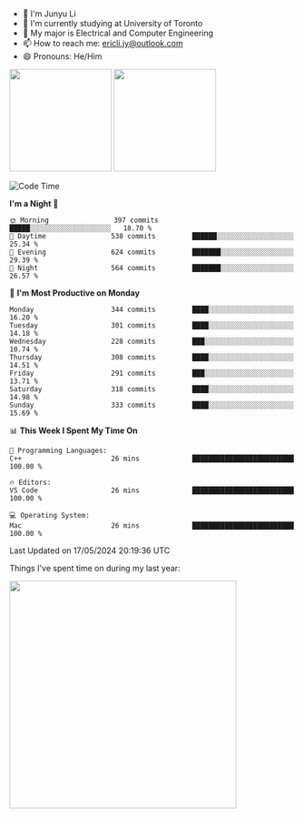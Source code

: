### 
- 👨 I'm Junyu Li
- 📖 I'm currently studying at University of Toronto
- 🌱 My major is Electrical and Computer Engineering
- 📫 How to reach me: ericli.jy@outlook.com
- 😄 Pronouns: He/Him

<p align="left">  
  <img height="180em" src="https://github-readme-stats-sigma-five-48.vercel.app/api?username=ericjyli&theme=tokyonight&show_icons=true&count_private=true&include_orgs=true" />
  <img height="180em" src="https://github-readme-stats-sigma-five-48.vercel.app/api/top-langs/?username=ericjyli&theme=tokyonight&count_private=true&include_orgs=true&include_orgs=true&layout=compact" />
</p>

<!--START_SECTION:waka-->
![Code Time](http://img.shields.io/badge/Code%20Time-478%20hrs%2018%20mins-blue)

**I'm a Night 🦉** 

```text
🌞 Morning                397 commits         █████░░░░░░░░░░░░░░░░░░░░   18.70 % 
🌆 Daytime                538 commits         ██████░░░░░░░░░░░░░░░░░░░   25.34 % 
🌃 Evening                624 commits         ███████░░░░░░░░░░░░░░░░░░   29.39 % 
🌙 Night                  564 commits         ███████░░░░░░░░░░░░░░░░░░   26.57 % 
```
📅 **I'm Most Productive on Monday** 

```text
Monday                   344 commits         ████░░░░░░░░░░░░░░░░░░░░░   16.20 % 
Tuesday                  301 commits         ████░░░░░░░░░░░░░░░░░░░░░   14.18 % 
Wednesday                228 commits         ███░░░░░░░░░░░░░░░░░░░░░░   10.74 % 
Thursday                 308 commits         ████░░░░░░░░░░░░░░░░░░░░░   14.51 % 
Friday                   291 commits         ███░░░░░░░░░░░░░░░░░░░░░░   13.71 % 
Saturday                 318 commits         ████░░░░░░░░░░░░░░░░░░░░░   14.98 % 
Sunday                   333 commits         ████░░░░░░░░░░░░░░░░░░░░░   15.69 % 
```


📊 **This Week I Spent My Time On** 

```text
💬 Programming Languages: 
C++                      26 mins             █████████████████████████   100.00 % 

🔥 Editors: 
VS Code                  26 mins             █████████████████████████   100.00 % 

💻 Operating System: 
Mac                      26 mins             █████████████████████████   100.00 % 
```


 Last Updated on 17/05/2024 20:19:36 UTC
<!--END_SECTION:waka-->

<p> Things I've spent time on during my last year: </p>
<img height="400em" src="https://github-readme-stats-git-master-ericjyli.vercel.app/api/wakatime?username=ericjyli&layout=compact&theme=tokyonight" />

<!--
Here are some ideas to get you started:

- 🔭 I’m currently working on ...
- 🌱 I’m currently learning ...
- 👯 I’m looking to collaborate on ...
- 🤔 I’m looking for help with ...
- 💬 Ask me about ...
- 📫 How to reach me: ...
- 😄 Pronouns: ...
- ⚡ Fun fact: ...
-->
